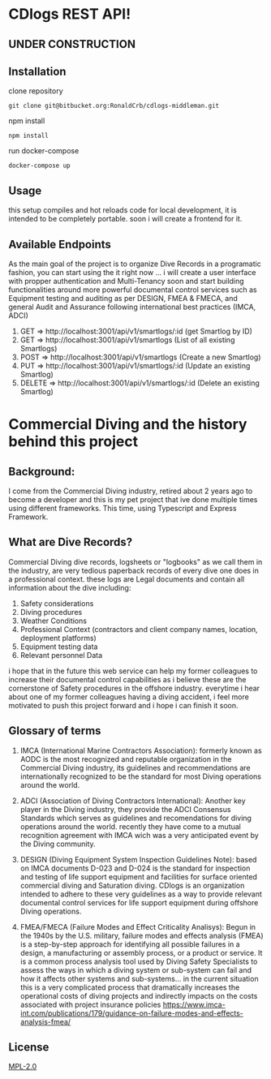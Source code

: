 # CDlogs REST API!
## UNDER CONSTRUCTION

## Installation

clone repository

```
git clone git@bitbucket.org:RonaldCrb/cdlogs-middleman.git
```

npm install

```
npm install
```

run docker-compose

```
docker-compose up
```
## Usage

this setup compiles and hot reloads code for local development, it is intended to be completely portable. soon i will create a frontend for it.

## Available Endpoints

As the main goal of the project is to organize Dive Records in a programatic fashion, you can start using the it right now ... i will create a user interface with propper authentication and Multi-Tenancy soon and start building functionalities around more powerful documental control services such as Equipment testing and auditing as per DESIGN, FMEA & FMECA, and general Audit and Assurance following international best practices (IMCA, ADCI)

1. GET => http://localhost:3001/api/v1/smartlogs/:id (get Smartlog by ID)
2. GET => http://localhost:3001/api/v1/smartlogs (List of all existing Smartlogs)
3. POST => http://localhost:3001/api/v1/smartlogs (Create a new Smartlog)
4. PUT => http://localhost:3001/api/v1/smartlogs/:id (Update an existing Smartlog)
5. DELETE => http://localhost:3001/api/v1/smartlogs/:id (Delete an existing Smartlog)

# Commercial Diving and the history behind this project

## Background:
I come from the Commercial Diving industry, retired about 2 years ago to become a developer and this is my pet project that ive done multiple times using different frameworks. This time, using Typescript and Express Framework. 

## What are Dive Records?
Commercial Diving dive records, logsheets or "logbooks" as we call them in the industry, are very tedious paperback records of every dive one does in a professional context. these logs are Legal documents and contain all information about the dive including:

1. Safety considerations
2. Diving procedures
3. Weather Conditions
4. Professional Context (contractors and client company names, location, deployment platforms)
5. Equipment testing data
6. Relevant personnel Data

i hope that in the future this web service can help my former colleagues to increase their documental control capabilities as i believe these are the cornerstone of Safety procedures in the offshore industry. everytime i hear about one of my former colleagues having a diving accident, i feel more motivated to push this project forward and i hope i can finish it soon.

## Glossary of terms

1. IMCA (International Marine Contractors Association): formerly known as AODC is the most recognized and reputable organization in the Commercial Diving industry, its guidelines and recommendations are internationally recognized to be the standard for most Diving operations around the world.

2. ADCI (Association of Diving Contractors International): Another key player in the Diving industry, they provide the ADCI Consensus Standards which serves as guidelines and recomendations for diving operations around the world. recently they have come to a mutual recognition agreement with IMCA wich was a very anticipated event by the Diving community.

3. DESIGN (Diving Equipment System Inspection Guidelines Note): based on IMCA documents D-023 and D-024 is the standard for inspection and testing of life support equipment and facilities for surface oriented commercial diving and Saturation diving. CDlogs is an organization intended to adhere to these very guidelines as a way to provide relevant documental control services for life support equipment during offshore Diving operations.

4. FMEA/FMECA (Failure Modes and Effect Criticality Analisys): Begun in the 1940s by the U.S. military, failure modes and effects analysis (FMEA) is a step-by-step approach for identifying all possible failures in a design, a manufacturing or assembly process, or a product or service. It is a common process analysis tool used by Diving Safety Specialists to assess the ways in which a diving system or sub-system can fail and how it affects other systems and sub-systems... in the current situation this is a very complicated process that dramatically increases the operational costs of diving projects and indirectly impacts on the costs associated with project insurance policies https://www.imca-int.com/publications/179/guidance-on-failure-modes-and-effects-analysis-fmea/

## License
[MPL-2.0](https://choosealicense.com/licenses/mpl-2.0/)
